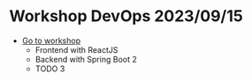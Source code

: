 # Workshop DevOps 2023/09/15
* [Go to workshop](https://github.com/up1/demo-devops-202303/wiki)
  * Frontend with ReactJS
  * Backend with Spring Boot 2 
  * TODO 3
